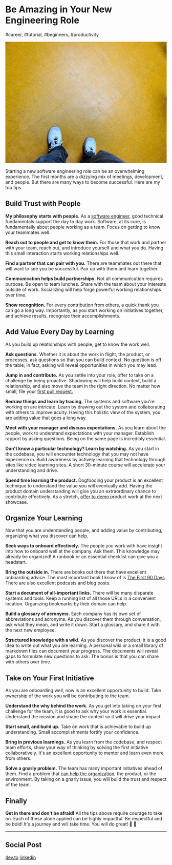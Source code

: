 # Be Amazing in Your New Engineering Role
#career, #tutorial, #beginners, #productivity

![](images/25-01.jpeg)

Starting a new software engineering role can be an overwhelming experience. The first months are a dizzying mix of meetings, development, and people. But there are many ways to become successful. Here are my top tips.

## Build Trust with People

**My philosophy starts with people.** As a [software engineer](https://dev.to/solidi/what-is-a-software-engineer-anyway-3fb2), good technical fundamentals support the day to day work. Software, at its core, is fundamentally about people working as a team. Focus on getting to know your teammates well.

**Reach out to people and get to know them.** For those that work and partner with your team, reach out, and introduce yourself and what you do. Having this small interaction starts working relationships well.

**Find a partner that can pair with you.** There are teammates out there that will want to see you be successful. Pair up with them and learn together.

**Communication helps build partnerships.** Not all communication requires purpose. Be open to team lunches. Share with the team about your interests outside of work. Socializing will help forge powerful working relationships over time.

**Show recognition.** For every contribution from others, a quick thank you can go a long way. Importantly, as you start working on initiatives together, and achieve results, recognize their accomplishments.

## Add Value Every Day by Learning

As you build up relationships with people, get to know the work well.

**Ask questions.** Whether it is about the work in flight, the product, or processes, ask questions so that you can build context. No question is off the table; in fact, asking will reveal opportunities in which you may lead.

**Jump in and contribute.** As you settle into your role, offer to take on a challenge by being proactive. Shadowing will help build context, build a relationship, and also move the team in the right direction. No matter how small, file your [first pull request.](https://dev.to/solidi/be-a-rockstar-at-pull-requests-1e4f)

**Redraw things and learn by tracing.** The systems and software you're working on are intricate. Learn by drawing out the system and collaborating with others to improve acuity. Having this holistic view of the system, you are adding value that goes a long way.

**Meet with your manager and discuss expectations.** As you learn about the people, work to understand expectations with your manager. Establish rapport by asking questions. Being on the same page is incredibly essential. 

**Don't know a particular technology? Learn by watching.** As you start in the codebase, you will encounter technology that you may not have experience in. Build awareness by actively learning that technology through sites like video learning sites. A short 30-minute course will accelerate your understanding and drive.

**Spend time learning the product.** Dogfooding your product is an excellent technique to understand the value you will eventually add. Having the product domain understanding will give you an extraordinary chance to contribute effectively. As a stretch, [offer to demo](https://dev.to/solidi/how-to-crush-your-next-team-demo-2bb5) product work at the next showcase.

## Organize Your Learning

Now that you are understanding people, and adding value by contributing, organizing what you discover can help.

**Seek ways to onboard effectively.** The people you work with have insight into how to onboard well at the company. Ask them. This knowledge may already be organized! A runbook or an essential checklist can give you a headstart.

**Bring the outside in.** There are books out there that have excellent onboarding advice. The most important book I know of is [The First 90 Days](https://hbr.org/books/watkins). There are also excellent podcasts and blog posts.

**Start a document of all-important links.** There will be many disparate systems and tools. Keep a running list of all those URLs in a convenient location. Organizing bookmarks by their domain can help.  

**Build a glossary of acronyms.** Each company has its own set of abbreviations and acronyms. As you discover them through conversation, ask what they mean, and write it down. Start a glossary, and share it with the next new employee.

**Structured knowledge with a wiki.** As you discover the product, it is a good idea to write out what you are learning. A personal wiki or a small library of markdown files can document your progress. The documents will reveal gaps to formulate new questions to ask. The bonus is that you can share with others over time.

## Take on Your First Initiative

As you are onboarding well, now is an excellent opportunity to build. Take ownership of the work you will be contributing to the team.

**Understand the why behind the work.** As you get into taking on your first challenge for the team, it is good to ask why your work is essential. Understand the mission and shape the context so it will drive your impact.

**Start small, and build up.** Take on work that is achievable to build up understanding. Small accomplishments fortify your confidence.

**Bring in previous learnings.** As you learn from the codebase, and respect team efforts, show your way of thinking by solving the first initiative collaboratively. It's an excellent opportunity to mentor and learn even more from others.

**Solve a gnarly problem.** The team has many important initiatives ahead of them. Find a problem that [can help the organization](https://devjourney.info/Guests/98_DougArcuri.html), the product, or the environment. By taking on a gnarly issue, you will build the trust and respect of the team.

## Finally

**Get in there and don't be afraid!** All the tips above require courage to take on. Each of these alone applied can be highly impactful. Be respectful and be bold! It's a journey and will take time. You will do great! 🎉 🙌

---

## Social Post

[dev.to](https://dev.to/solidi/be-amazing-in-your-new-engineering-role-1klc)
[linkedin](https://www.linkedin.com/pulse/amazing-your-new-engineering-role-douglas-w-arcuri/)
